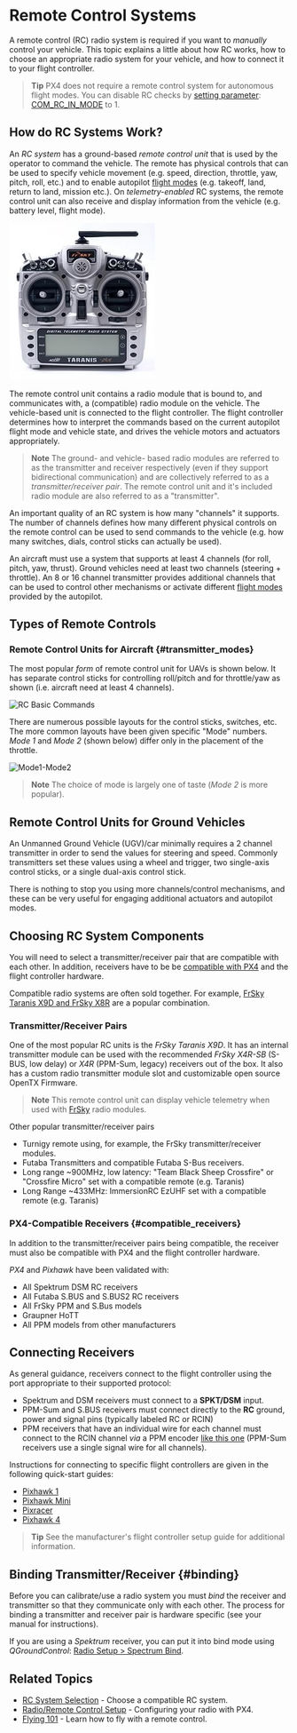 # Remote Control Systems

A remote control (RC) radio system is required if you want to *manually* control your vehicle. This topic explains a little about how RC works, how to choose an appropriate radio system for your vehicle, and how to connect it to your flight controller. 

> **Tip** PX4 does not require a remote control system for autonomous flight modes. You can disable RC checks by [setting parameter](../advanced_config/parameters.md): [COM_RC_IN_MODE](../advanced_config/parameter_reference.md#COM_RC_IN_MODE) to 1.

## How do RC Systems Work?

An *RC system* has a ground-based *remote control unit* that is used by the operator to command the vehicle. The remote has physical controls that can be used to specify vehicle movement (e.g. speed, direction, throttle, yaw, pitch, roll, etc.) and to enable autopilot [flight modes](../flight_modes/README.md) (e.g. takeoff, land, return to land, mission etc.).
On *telemetry-enabled* RC systems, the remote control unit can also receive and display information from the vehicle (e.g. battery level, flight mode).

![Taranis X9D Transmitter](../../assets/hardware/transmitters/frsky_taranis_x9d_transmitter.jpg)

The remote control unit contains a radio module that is bound to, and communicates with, a (compatible) radio module on the vehicle. The vehicle-based unit is connected to the flight controller. The flight controller determines how to interpret the commands based on the current autopilot flight mode and vehicle state, and drives the vehicle motors and actuators appropriately.

<!-- image showing the different parts here would be nice -->

> **Note** The ground- and vehicle- based radio modules are referred to as the transmitter and receiver respectively (even if they support bidirectional communication) and are collectively referred to as a *transmitter/receiver pair*. The remote control unit and it's included radio module are also referred to as a "transmitter".

An important quality of an RC system is how many "channels" it supports. The number of channels defines how many different physical controls on the remote control can be used to send commands to the vehicle (e.g. how many switches, dials, control sticks can actually be used). 

An aircraft must use a system that supports at least 4 channels (for roll, pitch, yaw, thrust). Ground vehicles need at least two channels (steering + throttle). An 8 or 16 channel transmitter provides additional channels that can be used to control other mechanisms or activate different [flight modes](../flight_modes/README.md) provided by the autopilot. 

## Types of Remote Controls

### Remote Control Units for Aircraft {#transmitter_modes}

The most popular *form* of remote control unit for UAVs is shown below. It has separate control sticks for controlling roll/pitch and for throttle/yaw as shown (i.e. aircraft need at least 4 channels). 

![RC Basic Commands](../../images/rc_basic_commands.png)

There are numerous possible layouts for the control sticks, switches, etc. The more common layouts have been given specific "Mode" numbers. *Mode 1* and *Mode 2* (shown below) differ only in the placement of the throttle. 

![Mode1-Mode2](../../images/mode1_mode2.png)

> **Note** The choice of mode is largely one of taste (*Mode 2* is more popular).


## Remote Control Units for Ground Vehicles

An Unmanned Ground Vehicle (UGV)/car minimally requires a 2 channel transmitter in order to send the values for steering and speed. Commonly transmitters set these values using a wheel and trigger, two single-axis control sticks, or a single dual-axis control stick.

There is nothing to stop you using more channels/control mechanisms, and these can be very useful for engaging additional actuators and autopilot modes.


## Choosing RC System Components

You will need to select a transmitter/receiver pair that are compatible with each other. In addition, receivers have to be be [compatible with PX4](#compatible_receivers) and the flight controller hardware.

Compatible radio systems are often sold together. For example, [FrSky Taranis X9D and FrSky X8R](https://hobbyking.com/en_us/frsky-2-4ghz-accst-taranis-x9d-plus-and-x8r-combo-digital-telemetry-radio-system-mode-2.html?___store=en_us) are a popular combination.


### Transmitter/Receiver Pairs

One of the most popular RC units is the *FrSky Taranis X9D*. It has an internal transmitter module can be used with the recommended *FrSky X4R-SB* (S-BUS, low delay) or *X4R* (PPM-Sum, legacy) receivers out of the box. It also has a custom radio transmitter module slot and customizable open source OpenTX Firmware. 

> **Note** This remote control unit can display vehicle telemetry when used with [FrSky](../peripherals/frsky_telemetry.md) radio modules. 

Other popular transmitter/receiver pairs

* Turnigy remote using, for example, the FrSky transmitter/receiver modules.
* Futaba Transmitters and compatible Futaba S-Bus receivers.
* Long range ~900MHz, low latency: "Team Black Sheep Crossfire" or "Crossfire Micro" set with a compatible remote (e.g. Taranis)
* Long Range ~433MHz: ImmersionRC EzUHF set with a compatible remote (e.g. Taranis)


### PX4-Compatible Receivers {#compatible_receivers}

In addition to the transmitter/receiver pairs being compatible, the receiver must also be compatible with PX4 and the flight controller hardware.

*PX4* and *Pixhawk* have been validated with:

- All Spektrum DSM RC receivers
- All Futaba S.BUS and S.BUS2 RC receivers
- All FrSky PPM and S.Bus models
- Graupner HoTT
- All PPM models from other manufacturers


## Connecting Receivers

As general guidance, receivers connect to the flight controller using the port appropriate to their supported protocol:

- Spektrum and DSM receivers must connect to a **SPKT/DSM** input.
- PPM-Sum and S.BUS receivers must connect directly to the **RC** ground, power and signal pins (typically labeled RC or RCIN)
- PPM receivers that have an individual wire for each channel must connect to the RCIN channel *via* a PPM encoder [like this one](http://www.getfpv.com/radios/radio-accessories/holybro-ppm-encoder-module.html) (PPM-Sum receivers use a single signal wire for all channels).

Instructions for connecting to specific flight controllers are given in the following quick-start guides:

* [Pixhawk 1](../assembly/quick_start_pixhawk.md#radio-control)
* [Pixhawk Mini](../assembly/quick_start_pixhawk_mini.md#radioremote-control)
* [Pixracer](../assembly/quick_start_pixracer.md)
* [Pixhawk 4](../assembly/quick_start_pixhawk4.md)

> **Tip** See the manufacturer's flight controller setup guide for additional information. 


## Binding Transmitter/Receiver {#binding}

Before you can calibrate/use a radio system you must *bind* the receiver and transmitter so that they communicate only with each other. The process for binding a transmitter and receiver pair is hardware specific (see your manual for instructions).

If you are using a *Spektrum* receiver, you can put it into bind mode using *QGroundControl*: [Radio Setup > Spectrum Bind](../config/radio.md#spektrum_bind).


## Related Topics

* [RC System Selection](../getting_started/rc_transmitter_receiver.md) - Choose a compatible RC system.
* [Radio/Remote Control Setup](../config/radio.md) - Configuring your radio with PX4.
* [Flying 101](../flying/basic_flying.md) - Learn how to fly with a remote control. 
